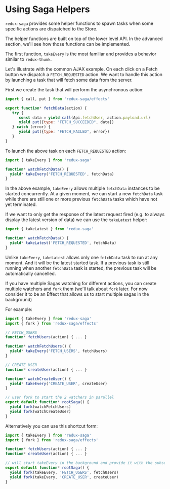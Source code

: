 # Using Saga Helpers

`redux-saga` provides some helper functions to spawn tasks when some specific actions are dispatched to the Store.

The helper functions are built on top of the lower level API. In the advanced section, we'll see how those functions can be implemented.

The first function, `takeEvery` is the most familiar and provides a behavior similar to `redux-thunk`.

Let's illustrate with the common AJAX example. On each click on a Fetch button we dispatch a `FETCH_REQUESTED` action. We want to handle this action by launching a task that will fetch some data from the server.

First we create the task that will perform the asynchronous action:

```javascript
import { call, put } from 'redux-saga/effects'

export function* fetchData(action) {
   try {
      const data = yield call(Api.fetchUser, action.payload.url)
      yield put({type: "FETCH_SUCCEEDED", data})
   } catch (error) {
      yield put({type: "FETCH_FAILED", error})
   }
}
```

To launch the above task on each `FETCH_REQUESTED` action:

```javascript
import { takeEvery } from 'redux-saga'

function* watchFetchData() {
  yield* takeEvery('FETCH_REQUESTED', fetchData)
}
```

In the above example, `takeEvery` allows multiple `fetchData` instances to be started concurrently. At a given moment, we can start a new `fetchData` task while there are still one or more previous `fetchData` tasks which have not yet terminated.

If we want to only get the response of the latest request fired (e.g. to always display the latest version of data) we can use the `takeLatest` helper:

```javascript
import { takeLatest } from 'redux-saga'

function* watchFetchData() {
  yield* takeLatest('FETCH_REQUESTED', fetchData)
}
```

Unlike `takeEvery`, `takeLatest` allows only one `fetchData` task to run at any moment. And it will be the latest started task. If a previous task is still running when another `fetchData` task is started, the previous task will be automatically cancelled.

If you have multiple Sagas watching for different actions, you can create multiple watchers and `fork` them (we'll talk about `fork` later. For now consider it to be an Effect that allows us to start multiple sagas in the background)

For example:

```javascript
import { takeEvery } from 'redux-saga'
import { fork } from 'redux-saga/effects'

// FETCH_USERS
function* fetchUsers(action) { ... }

function* watchFetchUsers() {
  yield* takeEvery('FETCH_USERS', fetchUsers)
}

// CREATE_USER
function* createUser(action) { ... }

function* watchCreateUser() {
  yield* takeEvery('CREATE_USER', createUser)
}

// user fork to start the 2 watchers in parallel
export default function* rootSaga() {
  yield fork(watchFetchUsers)
  yield fork(watchCreateUser)
}
```

Alternatively you can use this shortcut form:

```javascript
import { takeEvery } from 'redux-saga'
import { fork } from 'redux-saga/effects'

function* fetchUsers(action) { ... }
function* createUser(action) { ... }

// will start takeEvery in the background and provide it with the subsequent arguments
export default function* rootSaga() {
  yield fork(takeEvery, 'FETCH_USERS', fetchUsers)
  yield fork(takeEvery, 'CREATE_USER', createUser)
}
```
